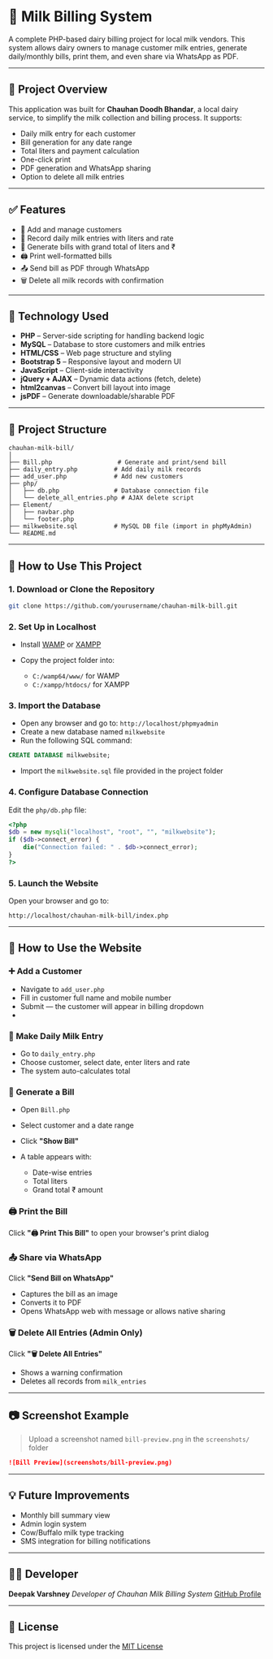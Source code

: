 # 🥛 Milk Billing System

A complete PHP-based dairy billing project for local milk vendors. This system allows dairy owners to manage customer milk entries, generate daily/monthly bills, print them, and even share via WhatsApp as PDF.

---

## 📌 Project Overview

This application was built for **Chauhan Doodh Bhandar**, a local dairy service, to simplify the milk collection and billing process. It supports:

* Daily milk entry for each customer
* Bill generation for any date range
* Total liters and payment calculation
* One-click print
* PDF generation and WhatsApp sharing
* Option to delete all milk entries

---

## ✅ Features

* 👥 Add and manage customers
* 📅 Record daily milk entries with liters and rate
* 🧾 Generate bills with grand total of liters and ₹
* 🖨️ Print well-formatted bills
* 📤 Send bill as PDF through WhatsApp
* 🗑️ Delete all milk records with confirmation

---

## 🧰 Technology Used

* **PHP** – Server-side scripting for handling backend logic
* **MySQL** – Database to store customers and milk entries
* **HTML/CSS** – Web page structure and styling
* **Bootstrap 5** – Responsive layout and modern UI
* **JavaScript** – Client-side interactivity
* **jQuery + AJAX** – Dynamic data actions (fetch, delete)
* **html2canvas** – Convert bill layout into image
* **jsPDF** – Generate downloadable/sharable PDF

---

## 📁 Project Structure

```
chauhan-milk-bill/
│
├── Bill.php                  # Generate and print/send bill
├── daily_entry.php          # Add daily milk records
├── add_user.php             # Add new customers
├── php/
│   ├── db.php               # Database connection file
│   └── delete_all_entries.php # AJAX delete script
├── Element/
│   ├── navbar.php
│   └── footer.php
├── milkwebsite.sql          # MySQL DB file (import in phpMyAdmin)
└── README.md
```

---

## 🧪 How to Use This Project

### 1. Download or Clone the Repository

```bash
git clone https://github.com/yourusername/chauhan-milk-bill.git
```

### 2. Set Up in Localhost

* Install [WAMP](https://www.wampserver.com/) or [XAMPP](https://www.apachefriends.org/index.html)
* Copy the project folder into:

  * `C:/wamp64/www/` for WAMP
  * `C:/xampp/htdocs/` for XAMPP

### 3. Import the Database

* Open any browser and go to: `http://localhost/phpmyadmin`
* Create a new database named `milkwebsite`
* Run the following SQL command:

```sql
CREATE DATABASE milkwebsite;
```

* Import the `milkwebsite.sql` file provided in the project folder

### 4. Configure Database Connection

Edit the `php/db.php` file:

```php
<?php
$db = new mysqli("localhost", "root", "", "milkwebsite");
if ($db->connect_error) {
    die("Connection failed: " . $db->connect_error);
}
?>
```

### 5. Launch the Website

Open your browser and go to:

```
http://localhost/chauhan-milk-bill/index.php
```

---

## 🦾 How to Use the Website

### ➕ Add a Customer

* Navigate to `add_user.php`
* Fill in customer full name and mobile number
* Submit — the customer will appear in billing dropdown
* 

### 🐄 Make Daily Milk Entry

* Go to `daily_entry.php`
* Choose customer, select date, enter liters and rate
* The system auto-calculates total

### 📅 Generate a Bill

* Open `Bill.php`
* Select customer and a date range
* Click **"Show Bill"**
* A table appears with:

  * Date-wise entries
  * Total liters
  * Grand total ₹ amount

### 🖨️ Print the Bill

Click **"🖨️ Print This Bill"** to open your browser's print dialog

### 📤 Share via WhatsApp

Click **"Send Bill on WhatsApp"**

* Captures the bill as an image
* Converts it to PDF
* Opens WhatsApp web with message or allows native sharing

### 🗑️ Delete All Entries (Admin Only)

Click **"🗑️ Delete All Entries"**

* Shows a warning confirmation
* Deletes all records from `milk_entries`

---

## 📷 Screenshot Example

> Upload a screenshot named `bill-preview.png` in the `screenshots/` folder

```markdown
![Bill Preview](screenshots/bill-preview.png)
```

---

## 💡 Future Improvements

* Monthly bill summary view
* Admin login system
* Cow/Buffalo milk type tracking
* SMS integration for billing notifications

---

## 👨‍💻 Developer

**Deepak Varshney**
*Developer of Chauhan Milk Billing System*
[GitHub Profile](https://github.com/yourusername)

---

## 📄 License

This project is licensed under the [MIT License](LICENSE)
